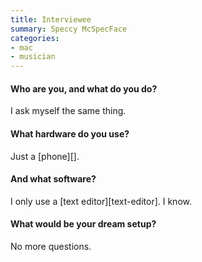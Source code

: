 ```yaml
---
title: Interviewee
summary: Speccy McSpecFace
categories:
- mac
- musician
---
```


#### Who are you, and what do you do?

I ask myself the same thing.

#### What hardware do you use?

Just a [phone][].

#### And what software?

I only use a [text editor][text-editor]. I know.

#### What would be your dream setup?

No more questions.
